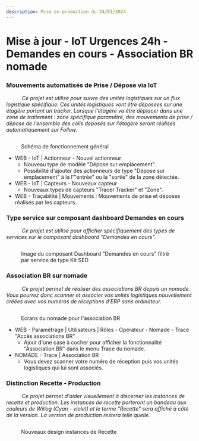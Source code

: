 ```yaml
---
description: Mise en production du 24/01/2024
---
```


# Mise à jour - IoT Urgences 24h - Demandes en cours - Association BR nomade

### Mouvements automatisés de Prise / Dépose via IoT

      _Ce projet est utilisé pour suivre des unités logistiques sur un flux logistique spécifique. Ces unités logistiques vont être déposées sur une étagère portant un tracker. Lorsque l'étagère va être déplacer dans une zone de traitement : zone spécifique paramétré, des mouvements de prise / dépose de l'ensemble des colis déposés sur l'étagère seront réalisés automatiquement sur Follow._

<figure><img src="../../.gitbook/assets/Capture d&#x27;écran 2024-01-24 110207b.png" alt=""><figcaption><p>Schéma de fonctionnement général</p></figcaption></figure>

* WEB - IoT | Actionneur - Nouvel actionneur
  * Nouveau type de modèle "Dépose sur emplacement".
  * Possibilité d'ajouter des actionneurs de type "Dépose sur emplacement" à la l'"entrée" ou la "sortie" de la zone détectée.&#x20;
* WEB - IoT | Capteurs - Nouveaux capteur&#x20;
  * Nouveaux types de capteurs "Tracer Tracker" et "Zone".
*   WEB - Traçabilité | Mouvements : Mouvements de prise et déposes réalisés par les capteurs.



### Type service sur composant dashboard Demandes en cours

      _Ce projet est utilisé pour afficher spécifiquement des types de services sur le composant dashboard "Demandes en cours"._&#x20;

<figure><img src="../../.gitbook/assets/Capture d&#x27;écran 2024-01-24 114228.png" alt=""><figcaption><p>Image du composant Dashboard "Demandes en cours" filtré par service de type Kit SED</p></figcaption></figure>

### Association BR sur nomade

      _Ce projet permet de réaliser des associations BR depuis un nomade. Vous pourrez donc scanner et associer vos unités logistiques nouvellement créées avec vos numéros de réceptions d'ERP sans ordinateur._&#x20;

<figure><img src="../../.gitbook/assets/Capture d&#x27;écran 2024-01-24 115830.png" alt=""><figcaption><p>Ecrans du nomade pour l'association BR</p></figcaption></figure>

* WEB - Paramétrage | Utilisateurs | Rôles - Opérateur - Nomade - Trace "Accès associations BR"&#x20;
  * Ajout d'une case à cocher pour afficher la fonctionnalité "Association BR" dans le menu Trace du nomade.&#x20;
* NOMADE - Trace | Association BR&#x20;
  * Vous devez scanner votre numéro de réception puis vos unités logistiques qui lui sont associés.&#x20;

### Distinction Recette - Production

      _Ce projet permet d'aider visuellement à discerner les instances de recette et production. Les instances de recette porteront un bandeau aux couleurs de Wiilog (Cyan - violet) et le terme "Recette" sera affiché à côté de la version. La version de production restera telle quelle._&#x20;

<figure><img src="../../.gitbook/assets/Capture d&#x27;écran 2024-01-24 120142.png" alt=""><figcaption><p>Nouveaux design instances de Recette</p></figcaption></figure>
